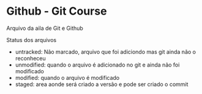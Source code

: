# Github - Git Course

Arquivo da aila de Git e Github

Status dos arquivos

- untracked: Não marcado, arquivo que foi adiciondo mas git ainda não o reconheceu
- unmodified: quando o arquivo é adicionado no git e ainda não foi modificado
- modified: quando o arquivo é modificado
- staged: area aonde será criado a versão e pode ser criado o commit

